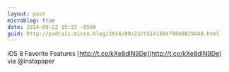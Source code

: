 ```yaml
---
layout: post
microblog: true
date: 2014-09-22 15:33 -0500
guid: http://padraic.micro.blog/2014/09/22/t514150479840829440.html
---
```

iOS 8 Favorite Features [http://t.co/kXe8dlN9De](http://t.co/kXe8dlN9De) via @instapaper
